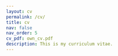 ```yaml
---
layout: cv
permalink: /cv/
title: cv
nav: false
nav_order: 5
cv_pdf: own_cv.pdf
description: This is my curriculum vitae.
---
```

